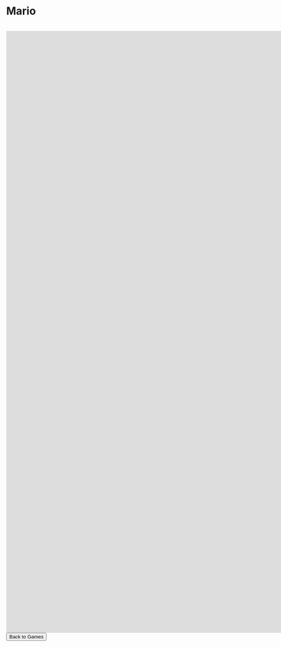 <html>
<h1>Mario</h1>
<br>
<iframe src="http://www.mix.bid/a/mario/" style="border:0px #ffffff none;" name="myiFrame" scrolling="no" frameborder="1" marginheight="0px" marginwidth="0px" height="1600px" width="2400px" allowfullscreen></iframe>
<br>
<button onclick="window.location.href = 'games';">Back to Games</button>
